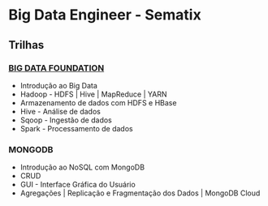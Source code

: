 # Big Data Engineer - Sematix

## Trilhas
### [BIG DATA FOUNDATION](https://github.com/cicerooficial/big-data-engineer-sematix/tree/main/1.%20BIG-DATA-FOUNDATION)
- Introdução ao Big Data
- Hadoop - HDFS | Hive | MapReduce | YARN
- Armazenamento de dados com HDFS e HBase
- Hive - Análise de dados
- Sqoop - Ingestão de dados
- Spark - Processamento de dados
### MONGODB
- Introdução ao NoSQL com MongoDB
- CRUD
- GUI - Interface Gráfica do Usuário
- Agregações | Replicação e Fragmentação dos Dados | MongoDB Cloud
